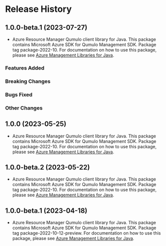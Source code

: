 # Release History

## 1.0.0-beta.1 (2023-07-27)

- Azure Resource Manager Qumulo client library for Java. This package contains Microsoft Azure SDK for Qumulo Management SDK.  Package tag package-2022-10. For documentation on how to use this package, please see [Azure Management Libraries for Java](https://aka.ms/azsdk/java/mgmt).

### Features Added

### Breaking Changes

### Bugs Fixed

### Other Changes

## 1.0.0 (2023-05-25)

- Azure Resource Manager Qumulo client library for Java. This package contains Microsoft Azure SDK for Qumulo Management SDK.  Package tag package-2022-10. For documentation on how to use this package, please see [Azure Management Libraries for Java](https://aka.ms/azsdk/java/mgmt).

## 1.0.0-beta.2 (2023-05-22)

- Azure Resource Manager Qumulo client library for Java. This package contains Microsoft Azure SDK for Qumulo Management SDK.  Package tag package-2022-10. For documentation on how to use this package, please see [Azure Management Libraries for Java](https://aka.ms/azsdk/java/mgmt).

## 1.0.0-beta.1 (2023-04-18)

- Azure Resource Manager Qumulo client library for Java. This package contains Microsoft Azure SDK for Qumulo Management SDK.  Package tag package-2022-10-12-preview. For documentation on how to use this package, please see [Azure Management Libraries for Java](https://aka.ms/azsdk/java/mgmt).
